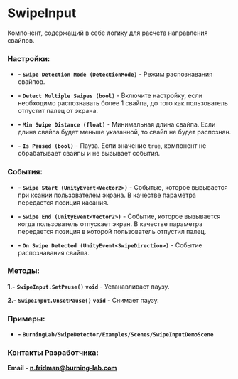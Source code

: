 ﻿# SwipeInput

Компонент, содержащий в себе логику для расчета направления свайпов.

### Настройки:
- **-** **`Swipe Detection Mode (DetectionMode)`** - Режим распознавания свайпов.

- **-** **`Detect Multiple Swipes (bool)`** - Включите настройку, если необходимо распознавать более 1 свайпа, до того как пользователь отпустит палец от экрана.

- **-** **`Min Swipe Distance (float)`** - Минимальная длина свайпа. Если длина свайпа будет меньше указанной, то свайп не будет распознан.

- **-** **`Is Paused (bool)`** - Пауза. Если значение `true`, компонент не обрабатывает свайпы и не вызывает события.

### События:
- **-** **`Swipe Start (UnityEvent<Vector2>)`** - Событые, которое вызывается при ксании пользователем экрана. В качестве параметра передается позиция касания.

- **-** **`Swipe End (UnityEvent<Vector2>)`** - Событие, которое вызывается когда пользователь отпускает экран. В качестве параметра передается позиция в которой пользователь отпустил палец.

- **-** **`On Swipe Detected (UnityEvent<SwipeDirection>)`** - Событие распознавания свайпа.

### Методы:
**1.-** **`SwipeInput.SetPause()`** **`void`** - Устанавливает паузу. 

**2.-** **`SwipeInput.UnsetPause()`** **`void`** - Снимает паузу.

### Примеры:
- **-** **`BurningLab/SwipeDetector/Examples/Scenes/SwipeInputDemoScene`**

### Контакты Разработчика:

**Email - [n.fridman@burning-lab.com](mailto://n.fridman@burning-lab.com)**
